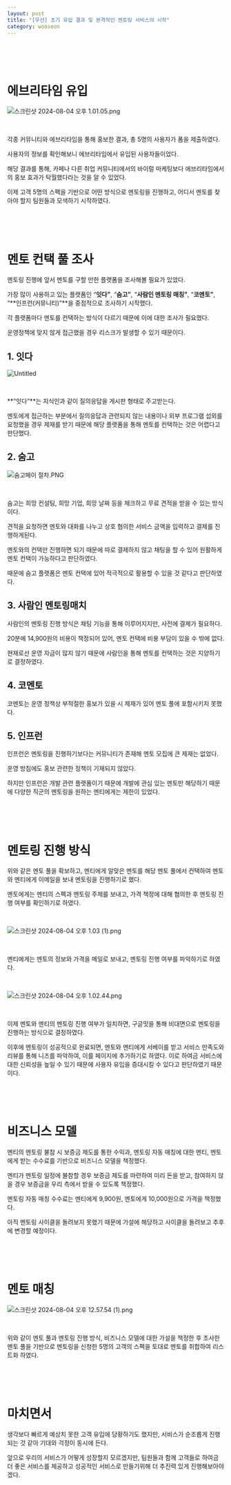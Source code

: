 ```yaml
---
layout: post
title: "[우선] 초기 유입 결과 및 본격적인 멘토링 서비스의 시작"
category: wooseon
---
```


<br />
<br />
<br />

# 에브리타임 유입

![스크린샷 2024-08-04 오후 1.01.05.png](https://www.notion.so/image/https%3A%2F%2Fprod-files-secure.s3.us-west-2.amazonaws.com%2F13897cab-0dd6-431f-b847-04477372a586%2F5ff21ae8-fed9-48f3-ae97-0b2c51de429f%2F%25E1%2584%2589%25E1%2585%25B3%25E1%2584%258F%25E1%2585%25B3%25E1%2584%2585%25E1%2585%25B5%25E1%2586%25AB%25E1%2584%2589%25E1%2585%25A3%25E1%2586%25BA_2024-08-04_%25E1%2584%258B%25E1%2585%25A9%25E1%2584%2592%25E1%2585%25AE_1.01.05.png?id=b59d49b0-4c87-426f-b2b8-f04653d5ccd9&table=block)

<br />

각종 커뮤니티와 에브리타임을 통해 홍보한 결과, 총 5명의 사용자가 폼을 제출하였다.

사용자의 정보를 확인해보니 에브리타임에서 유입된 사용자들이었다.

해당 결과를 통해, 카페나 다른 취업 커뮤니티에서의 바이럴 마케팅보다 에브리타임에서의 홍보 효과가 탁월했다라는 것을 알 수 있었다.

이제 고객 5명의 스펙을 기반으로 어떤 방식으로 멘토링을 진행하고, 어디서 멘토를 찾아야 할지 팀원들과 모색하기 시작하였다.

<br />
<br />
<br />

# 멘토 컨택 풀 조사

멘토링 진행에 앞서 멘토를 구할 만한 플랫폼을 조사해볼 필요가 있었다.

가장 많이 사용하고 있는 플랫폼인 “**잇다”**, “**숨고”**, “**사람인 멘토링 매칭”**, “**코멘토”**, “**인프런(커뮤니티)”**을 중점적으로 조사하기 시작했다.

각 플랫폼마다 멘토를 컨택하는 방식이 다르기 때문에 이에 대한 조사가 필요했다.

운영정책에 맞지 않게 접근했을 경우 리스크가 발생할 수 있기 때문이다.

## 1. 잇다

![Untitled](https://www.notion.so/image/https%3A%2F%2Fprod-files-secure.s3.us-west-2.amazonaws.com%2F13897cab-0dd6-431f-b847-04477372a586%2F63ea568e-94d2-485b-a5f4-a20b3137c4d7%2FUntitled.png?id=abf89f7d-de57-4572-b7b5-120c78189e49&table=block)

<br />

**“잇다”**는 지식인과 같이 질의응답을 게시판 형태로 주고받는다.

멘토에게 접근하는 부분에서 질의응답과 관련되지 않는 내용이나 외부 프로그램 섭외를 요청했을 경우 제재를 받기 때문에 해당 플랫폼을 통해 멘토를 컨택하는 것은 어렵다고 판단했다.

## 2. 숨고

![숨고페이 절차.PNG](https://www.notion.so/image/https%3A%2F%2Fprod-files-secure.s3.us-west-2.amazonaws.com%2F13897cab-0dd6-431f-b847-04477372a586%2F228c00b6-7552-4b43-8311-71c2e364e5b0%2F%25EC%2588%25A8%25EA%25B3%25A0%25ED%258E%2598%25EC%259D%25B4_%25EC%25A0%2588%25EC%25B0%25A8.png?id=884fbe19-e252-4427-9371-3c1c8aa8a656&table=block)

<br />

숨고는 희망 컨설팅, 희망 기업, 희망 날짜 등을 체크하고 무료 견적을 받을 수 있는 방식이다.

견적을 요청하면 멘토와 대화를 나누고 상호 협의한 서비스 금액을 입력하고 결제를 진행하게된다.

멘토와의 컨택만 진행하면 되기 때문에 따로 결제하지 않고 채팅을 할 수 있어 원활하게 멘토 컨택이 가능하다고 판단하였다.

때문에 숨고 플랫폼은 멘토 컨택에 있어 적극적으로 활용할 수 있을 것 같다고 판단하였다.

## 3. 사람인 멘토링매치

사람인의 멘토링 진행 방식은 채팅 기능을 통해 이루어지지만, 사전에 결제가 필요하다.

20분에 14,900원의 비용이 책정되어 있어, 멘토 컨택에 비용 부담이 있을 수 밖에 없다.

현재로선 운영 자금이 많지 않기 때문에 사람인을 통해 멘토를 컨택하는 것은 지양하기로 결정하였다.

## 4. 코멘토

코멘토는 운영 정책상 부적절한 홍보가 있을 시 제재가 있어 멘토 풀에 포함시키지 못했다.

## 5. 인프런

인프런은 멘토링을 진행하기보다는 커뮤니티가 존재해 멘토 모집에 큰 제재는 없었다.

운영 방침에도 홍보 관련한 정책이 기재되지 않았다.

하지만 인프런은 개발 관련 플랫폼이기 때문에 개발에 관심 있는 멘토만 해당하기 때문에 다양한 직군의 멘토링을 원하는 멘티에게는 제한이 있었다.

<br />
<br />
<br />

# 멘토링 진행 방식

위와 같은 멘토 풀을 확보하고, 멘티에게 알맞은 멘토를 해당 멘토 풀에서 컨택하여 멘토와 멘티에게 이메일을 보내 멘토링을 진행하기로 했다.

멘토에게는 멘티의 스펙과 멘토링 주제를 보내고, 가격 책정에 대해 협의한 후 멘토링 진행 여부를 확인하기로 하였다.

<br />

![스크린샷 2024-08-04 오후 1.03 (1).png](<https://www.notion.so/image/https%3A%2F%2Fprod-files-secure.s3.us-west-2.amazonaws.com%2F13897cab-0dd6-431f-b847-04477372a586%2F440f8eb5-2e19-4a08-b9ae-ab0093657269%2F%25E1%2584%2589%25E1%2585%25B3%25E1%2584%258F%25E1%2585%25B3%25E1%2584%2585%25E1%2585%25B5%25E1%2586%25AB%25E1%2584%2589%25E1%2585%25A3%25E1%2586%25BA_2024-08-04_%25E1%2584%258B%25E1%2585%25A9%25E1%2584%2592%25E1%2585%25AE_1.03_(1).png?id=d2a0c361-fe60-4b66-8259-31b8d8c576f7&table=block>)

<br />

멘티에게는 멘토의 정보와 가격을 메일로 보내고, 멘토링 진행 여부를 파악하기로 하였다.

<br />

![스크린샷 2024-08-04 오후 1.02.44.png](https://www.notion.so/image/https%3A%2F%2Fprod-files-secure.s3.us-west-2.amazonaws.com%2F13897cab-0dd6-431f-b847-04477372a586%2Fee0eb368-afd8-4582-93bc-926ab5c402f3%2F%25E1%2584%2589%25E1%2585%25B3%25E1%2584%258F%25E1%2585%25B3%25E1%2584%2585%25E1%2585%25B5%25E1%2586%25AB%25E1%2584%2589%25E1%2585%25A3%25E1%2586%25BA_2024-08-04_%25E1%2584%258B%25E1%2585%25A9%25E1%2584%2592%25E1%2585%25AE_1.02.44.png?id=9a547b4f-df2c-4923-8164-1611b3a0bba0&table=block)

<br />

이제 멘토와 멘티의 멘토링 진행 여부가 일치하면, 구글밋을 통해 비대면으로 멘토링을 진행하는 방식으로 결정하였다.

이후에 멘토링이 성공적으로 완료되면, 멘토와 멘티에게 서베이를 받고 서비스 만족도와 리뷰를 통해 니즈를 파악하여, 이를 페이지에 추가하기로 하였다. 이로 하여금 서비스에 대한 신뢰성을 높일 수 있기 때문에 사용자 유입을 증대시킬 수 있다고 판단하였기 때문이다.

<br />
<br />
<br />

# 비즈니스 모델

멘티의 멘토링 불참 시 보증금 제도를 통한 수익과, 멘토링 자동 매칭에 대한 멘티, 멘토에게 받는 수수료를 기반으로 비즈니스 모델을 책정했다.

멘티가 멘토링 일정에 불참할 경우 보증금 제도를 마련하여 미리 돈을 받고, 참여하지 않을 경우 보증금을 우리 측에서 받을 수 있도록 책정했다.

멘토링 자동 매칭 수수료는 멘티에게 9,900원, 멘토에게 10,000원으로 가격을 책정했다.

아직 멘토링 사이클을 돌려보지 못했기 때문에 가설에 해당하고 사이클을 돌려보고 추후에 변경할 예정이다.

<br />
<br />
<br />

# 멘토 매칭

![스크린샷 2024-08-04 오후 12.57.54 (1).png](<https://www.notion.so/image/https%3A%2F%2Fprod-files-secure.s3.us-west-2.amazonaws.com%2F13897cab-0dd6-431f-b847-04477372a586%2F77b45e7a-4afe-4782-bff8-74e454b109a1%2F%25E1%2584%2589%25E1%2585%25B3%25E1%2584%258F%25E1%2585%25B3%25E1%2584%2585%25E1%2585%25B5%25E1%2586%25AB%25E1%2584%2589%25E1%2585%25A3%25E1%2586%25BA_2024-08-04_%25E1%2584%258B%25E1%2585%25A9%25E1%2584%2592%25E1%2585%25AE_12.57.54_(1).png?id=fa77db56-6f75-4f25-a64b-d956a1ad0d93&table=block>)

<br />

위와 같이 멘토 풀과 멘토링 진행 방식, 비즈니스 모델에 대한 가설을 책정한 후 조사한 멘토 풀을 기반으로 멘토링을 신청한 5명의 고객의 스펙을 토대로 멘토를 취합하여 리스트화 하였다.

<br />
<br />
<br />

# 마치면서

생각보다 빠르게 예상치 못한 고객 유입에 당황하기도 했지만, 서비스가 순조롭게 진행되는 것 같아 기대와 걱정이 동시에 든다.

앞으로 우리의 서비스가 어떻게 성장할지 모르겠지만, 팀원들과 함께 고객들로 하여금 더 좋은 서비스를 제공하고 성공적인 서비스로 만들기위해 더 추진력 있게 진행해보아야겠다.
